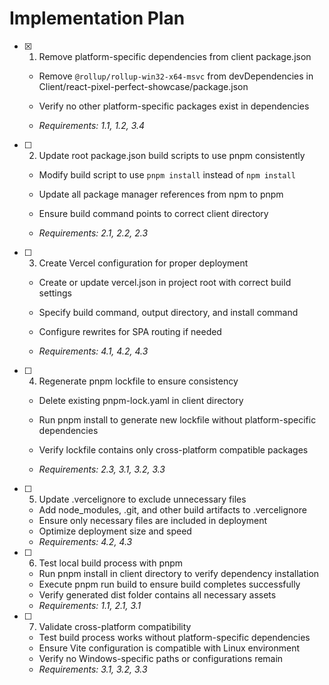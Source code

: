 # Implementation Plan

- [x] 1. Remove platform-specific dependencies from client package.json



  - Remove `@rollup/rollup-win32-x64-msvc` from devDependencies in Client/react-pixel-perfect-showcase/package.json
  - Verify no other platform-specific packages exist in dependencies


  - _Requirements: 1.1, 1.2, 3.4_

- [ ] 2. Update root package.json build scripts to use pnpm consistently
  - Modify build script to use `pnpm install` instead of `npm install`


  - Update all package manager references from npm to pnpm
  - Ensure build command points to correct client directory
  - _Requirements: 2.1, 2.2, 2.3_



- [ ] 3. Create Vercel configuration for proper deployment
  - Create or update vercel.json in project root with correct build settings
  - Specify build command, output directory, and install command
  - Configure rewrites for SPA routing if needed


  - _Requirements: 4.1, 4.2, 4.3_

- [ ] 4. Regenerate pnpm lockfile to ensure consistency
  - Delete existing pnpm-lock.yaml in client directory


  - Run pnpm install to generate new lockfile without platform-specific dependencies
  - Verify lockfile contains only cross-platform compatible packages
  - _Requirements: 2.3, 3.1, 3.2, 3.3_




- [ ] 5. Update .vercelignore to exclude unnecessary files
  - Add node_modules, .git, and other build artifacts to .vercelignore
  - Ensure only necessary files are included in deployment
  - Optimize deployment size and speed
  - _Requirements: 4.2, 4.3_

- [ ] 6. Test local build process with pnpm
  - Run pnpm install in client directory to verify dependency installation
  - Execute pnpm run build to ensure build completes successfully
  - Verify generated dist folder contains all necessary assets
  - _Requirements: 1.1, 2.1, 3.1_

- [ ] 7. Validate cross-platform compatibility
  - Test build process works without platform-specific dependencies
  - Ensure Vite configuration is compatible with Linux environment
  - Verify no Windows-specific paths or configurations remain
  - _Requirements: 3.1, 3.2, 3.3_
